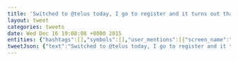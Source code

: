 ```yaml
---
title: 'Switched to @telus today, I go to register and it turns out that the registration servers are down :( https://t.co/Pu7R1nw5JY.'
layout: tweet
categories: tweets
date: Wed Dec 16 19:08:08 +0000 2015
entities: {"hashtags":[],"symbols":[],"user_mentions":[{"screen_name":"TELUS","name":"TELUS","id":6975832,"id_str":"6975832","indices":[12,18]}],"urls":[{"url":"https://t.co/Pu7R1nw5JY","expanded_url":"http://take.ms/7dG1k","display_url":"take.ms/7dG1k","indices":[102,125]}]}
tweetJson: {"text":"Switched to @telus today, I go to register and it turns out that the registration servers are down :( https://t.co/Pu7R1nw5JY."}
---
```

